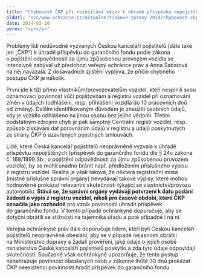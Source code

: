 ```yaml
---
title: "Chybovost ČKP při rozesílání výzev k úhradě příspěvku nepojištěných a její příčiny dle poznatků ochránkyně"
oldUrl: "src/www.ochrance.cz/aktualne/tiskove-zpravy-2014/chybovost-ckp-pri-rozesilani-vyzev-k-uhrade-prispevku-nepojistenych-a-jeji-priciny"
date: 2014-03-10
perex: "<p></p>"
---
```


<!-- imported from the old website -->

<p>Problémy lidí nedůvodně vyzvaných Českou kanceláří pojistitelů (dále také jen „ČKP“) k úhradě příspěvku do garančního fondu podle zákona o pojištění odpovědnosti za újmu způsobenou provozem vozidla se intenzivně zabýval už předchozí veřejný ochránce práv a Anna Šabatová na něj navázala. Z dosavadních zjištění vyplývá, že příčin chybného postupu ČKP je několik. </p><p>První jde k tíži přímo vlastníkům/provozovatelům vozidel, kteří nesplnili svou oznamovací povinnost vůči pojišťovnám a registru vozidel při oznamování změn v údajích (odhlášení, resp. přihlášení vozidla do 10 pracovních dnů od změny). Dalším identifikovaným důvodem je zneužití osobních údajů, kdy je vozidlo odhlášeno na jinou osobu bez jejího vědomí. Třetím podstatným zdrojem chyb je pak samotný Centrální registr vozidel, resp. způsob získávání dat porovnáním údajů v registru a údajů poskytnutých ze strany ČKP o uzavřených pojistných smlouvách. </p><p>Lidé, které Česká kancelář pojistitelů neoprávněně vyzvala k úhradě příspěvku nepojištěných (příspěvek do garančního fondu dle § 24c zákona č. 168/1999 Sb., o pojištění odpovědnosti za újmu způsobenou provozem vozidla), by se mohli snadno bránit např. předložením příslušného výpisu z registru vozidel. Realita je však taková, že některá registrační místa (místně příslušné správní orgány) nevydávají takové výpisy, které mohou hodnověrně prokázat relevantní skutečnosti týkající se vlastnictví/provozu automobilu. <strong>Stává se, že správní orgány vydávají potvrzení k datu podání žádosti o výpis z registru vozidel, nikoli pro časové období, které ČKP označila jako rozhodné</strong> pro vznik povinnosti uhradit příspěvek do garančního fondu. V tomto případě ochránkyně doporučuje, aby se dotyční obrátili se stížností na tajemníka úřadu a poté případně i na ni.</p><p>Veřejná ochránkyně práv dále doporučuje lidem, kteří byli Českou kanceláří pojistitelů neoprávněně obeslání, aby se v případě nejasností obrátili na Ministerstvo dopravy a žádali prověření, jaké údaje o jejich osobě ministerstvo České kanceláři pojistitelů poskytlo a zda tyto údaje odpovídají skutečnosti. Současně však ochránkyně upozorňuje, že tento postup nenahrazuje povinnost obeslaných osob v zákonné lhůtě 30 dnů prokázat ČKP neexistenci povinnosti hradit příspěvek do garančního fondu.</p>
